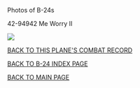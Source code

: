 
Photos of B-24s






 




42-94942 Me Worry II  

![](42-94942.jpg)  
  

[BACK TO THIS PLANE'S COMBAT RECORD](ValorToVictory/b24s/42-94942.md)  

[BACK TO B-24 INDEX PAGE](ValorToVictory/000b24s.md)  

[BACK TO MAIN PAGE](ValorToVictory/index.html)



